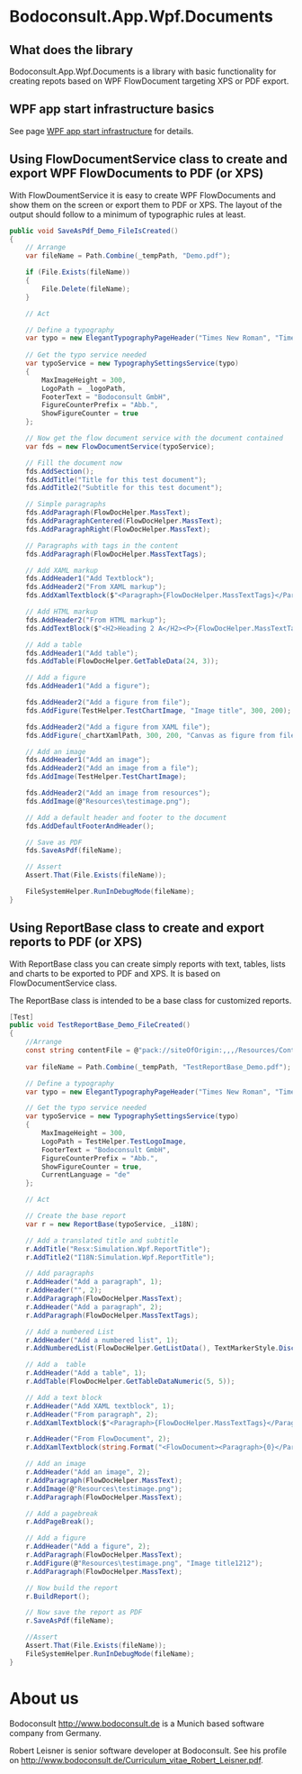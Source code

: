 Bodoconsult.App.Wpf.Documents
================

## What does the library

Bodoconsult.App.Wpf.Documents is a library with basic functionality for creating repots based on WPF FlowDocument targeting XPS or PDF export. 


## WPF app start infrastructure basics

See page [WPF app start infrastructure](../Bodoconsult.App.Wpf/README.md) for details.

## Using FlowDocumentService class to create and export WPF FlowDocuments to PDF (or XPS)

With FlowDoumentService it is easy to create WPF FlowDocuments and show them on the screen or export them to PDF or XPS.
The layout of the output should follow to a minimum of typographic rules at least.

``` csharp
public void SaveAsPdf_Demo_FileIsCreated()
{
    // Arrange
    var fileName = Path.Combine(_tempPath, "Demo.pdf");

    if (File.Exists(fileName))
    {
        File.Delete(fileName);
    }

    // Act

    // Define a typography
    var typo = new ElegantTypographyPageHeader("Times New Roman", "Times New Roman", "Arial Black");
    
    // Get the typo service needed
    var typoService = new TypographySettingsService(typo)
    {
        MaxImageHeight = 300,
        LogoPath = _logoPath,
        FooterText = "Bodoconsult GmbH",
        FigureCounterPrefix = "Abb.",
        ShowFigureCounter = true
    };

    // Now get the flow document service with the document contained
    var fds = new FlowDocumentService(typoService);

    // Fill the document now
    fds.AddSection();
    fds.AddTitle("Title for this test document");
    fds.AddTitle2("Subtitle for this test document");

    // Simple paragraphs
    fds.AddParagraph(FlowDocHelper.MassText);
    fds.AddParagraphCentered(FlowDocHelper.MassText);
    fds.AddParagraphRight(FlowDocHelper.MassText);

    // Paragraphs with tags in the content
    fds.AddParagraph(FlowDocHelper.MassTextTags);

    // Add XAML markup
    fds.AddHeader1("Add Textblock");
    fds.AddHeader2("From XAML markup");
    fds.AddXamlTextblock($"<Paragraph>{FlowDocHelper.MassTextTags}</Paragraph><Paragraph>Test test test</Paragraph>");

    // Add HTML markup
    fds.AddHeader2("From HTML markup");
    fds.AddTextBlock($"<H2>Heading 2 A</H2><P>{FlowDocHelper.MassTextTags}</P><H2>Heading 2 B</H2><P>Test test test</P>");

    // Add a table
    fds.AddHeader1("Add table");
    fds.AddTable(FlowDocHelper.GetTableData(24, 3));

    // Add a figure
    fds.AddHeader1("Add a figure");

    fds.AddHeader2("Add a figure from file");
    fds.AddFigure(TestHelper.TestChartImage, "Image title", 300, 200);

    fds.AddHeader2("Add a figure from XAML file");
    fds.AddFigure(_chartXamlPath, 300, 200, "Canvas as figure from file");

    // Add an image
    fds.AddHeader1("Add an image");
    fds.AddHeader2("Add an image from a file");
    fds.AddImage(TestHelper.TestChartImage);

    fds.AddHeader2("Add an image from resources");
    fds.AddImage(@"Resources\testimage.png");

    // Add a default header and footer to the document
    fds.AddDefaultFooterAndHeader();

    // Save as PDF
    fds.SaveAsPdf(fileName);

    // Assert
    Assert.That(File.Exists(fileName));

    FileSystemHelper.RunInDebugMode(fileName);
}
```

## Using ReportBase class to create and export reports to PDF (or XPS)

With ReportBase class you can create simply reports with text, tables, lists and charts to be exported to PDF and XPS. It is based on FlowDocumentService class.

The ReportBase class is intended to be a base class for customized reports.

``` csharp
[Test]
public void TestReportBase_Demo_FileCreated()
{
    //Arrange
    const string contentFile = @"pack://siteOfOrigin:,,,/Resources/Content/SimulationMethodDescription.txt";
    
    var fileName = Path.Combine(_tempPath, "TestReportBase_Demo.pdf");

    // Define a typography
    var typo = new ElegantTypographyPageHeader("Times New Roman", "Times New Roman", "Arial Black");

    // Get the typo service needed
    var typoService = new TypographySettingsService(typo)
    {
        MaxImageHeight = 300,
        LogoPath = TestHelper.TestLogoImage,
        FooterText = "Bodoconsult GmbH",
        FigureCounterPrefix = "Abb.",
        ShowFigureCounter = true,
        CurrentLanguage = "de"
    };

    // Act

    // Create the base report
    var r = new ReportBase(typoService, _i18N);

    // Add a translated title and subtitle
    r.AddTitle("Resx:Simulation.Wpf.ReportTitle");
    r.AddTitle2("I18N:Simulation.Wpf.ReportTitle");

    // Add paragraphs
    r.AddHeader("Add a paragraph", 1);
    r.AddHeader("", 2);
    r.AddParagraph(FlowDocHelper.MassText);
    r.AddHeader("Add a paragraph", 2);
    r.AddParagraph(FlowDocHelper.MassTextTags);

    // Add a numbered List
    r.AddHeader("Add a numbered list", 1);
    r.AddNumberedList(FlowDocHelper.GetListData(), TextMarkerStyle.Disc);

    // Add a  table
    r.AddHeader("Add a table", 1);
    r.AddTable(FlowDocHelper.GetTableDataNumeric(5, 5));

    // Add a text block
    r.AddHeader("Add XAML textblock", 1);
    r.AddHeader("From paragraph", 2);
    r.AddXamlTextblock($"<Paragraph>{FlowDocHelper.MassTextTags}</Paragraph><Paragraph>Test test test</Paragraph>", "StandardWithIndent");

    r.AddHeader("From FlowDocument", 2);
    r.AddXamlTextblock(string.Format("<FlowDocument><Paragraph>{0}</Paragraph><Paragraph>{0}</Paragraph></FlowDocument>", FlowDocHelper.MassTextTags), "StandardWithIndent");

    // Add an image
    r.AddHeader("Add an image", 2);
    r.AddParagraph(FlowDocHelper.MassText);
    r.AddImage(@"Resources\testimage.png");
    r.AddParagraph(FlowDocHelper.MassText);

    // Add a pagebreak
    r.AddPageBreak();

    // Add a figure
    r.AddHeader("Add a figure", 2);
    r.AddParagraph(FlowDocHelper.MassText);
    r.AddFigure(@"Resources\testimage.png", "Image title1212");
    r.AddParagraph(FlowDocHelper.MassText);

    // Now build the report
    r.BuildReport();

    // Now save the report as PDF
    r.SaveAsPdf(fileName);

    //Assert
    Assert.That(File.Exists(fileName));
    FileSystemHelper.RunInDebugMode(fileName);
}
```

# About us

Bodoconsult <http://www.bodoconsult.de> is a Munich based software company from Germany.

Robert Leisner is senior software developer at Bodoconsult. See his profile on <http://www.bodoconsult.de/Curriculum_vitae_Robert_Leisner.pdf>.

